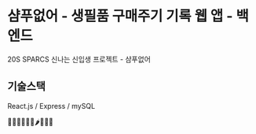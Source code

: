 # 샴푸없어 - 생필품 구매주기 기록 웹 앱 - 백엔드
20S SPARCS 신나는 신입생 프로젝트 - 샴푸없어

## 기술스택
React.js / Express / mySQL

🥔🧅🥕🧄🍌🥛🌶🍄🧻🧴
